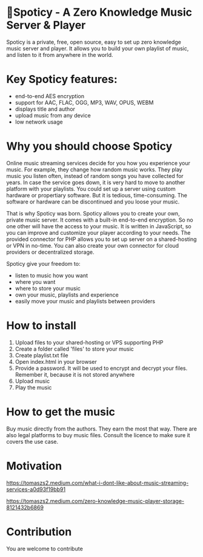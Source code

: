 # 🎵Spoticy - A Zero Knowledge Music Server & Player

Spoticy is a private, free, open source, easy to set up zero knowledge music server and player. It allows you to build your own playlist of music, and listen to it from anywhere in the world.

# Key Spoticy features:

- end-to-end AES encryption
- support for AAC, FLAC, OGG, MP3, WAV, OPUS, WEBM
- displays title and author
- upload music from any device
- low network usage

# Why you should choose Spoticy

Online music streaming services decide for you how you experience your music. For example, they change how random music works. They play music you listen often, instead of random songs you have collected for years. In case the service goes down, it is very hard to move to another platform with your playlists. You could set up a server using custom hardware or propertiary software. But it is tedious, time-consuming. The software or hardware can be discontinued and you loose your music.

That is why Spoticy was born. Spoticy allows you to create your own, private music server. It comes with a built-in end-to-end encryption. So no one other will have the access to your music. It is written in JavaScript, so you can improve and customize your player according to your needs. The provided connector for PHP allows you to set up server on a shared-hosting or VPN in no-time. You can also create your own connector for cloud providers or decentralized storage.

Spoticy give your freedom to:

- listen to music how you want
- where you want
- where to store your music
- own your music, playlists and experience
- easily move your music and playlists between providers

# How to install

1. Upload files to your shared-hosting or VPS supporting PHP
2. Create a folder called 'files' to store your music
3. Create playlist.txt file
4. Open index.html in your browser
5. Provide a password. It will be used to encrypt and decrypt your files. Remember it, because it is not stored anywhere
6. Upload music
7. Play the music

# How to get the music

Buy music directly from the authors. They earn the most that way. There are also legal platforms to buy music files. Consult the licence to make sure it covers the use case.

# Motivation

https://tomaszs2.medium.com/what-i-dont-like-about-music-streaming-services-a0d93f19bb91

https://tomaszs2.medium.com/zero-knowledge-music-player-storage-8121432b6869

# Contribution

You are welcome to contribute
